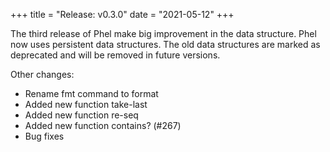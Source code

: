 +++
title = "Release: v0.3.0"
date = "2021-05-12"
+++

The third release of Phel make big improvement in the data structure. Phel now uses persistent data structures. The old data structures are marked as deprecated and will be removed in future versions.

Other changes:
- Rename fmt command to format
- Added new function take-last
- Added new function re-seq
- Added new function contains? (#267)
- Bug fixes

